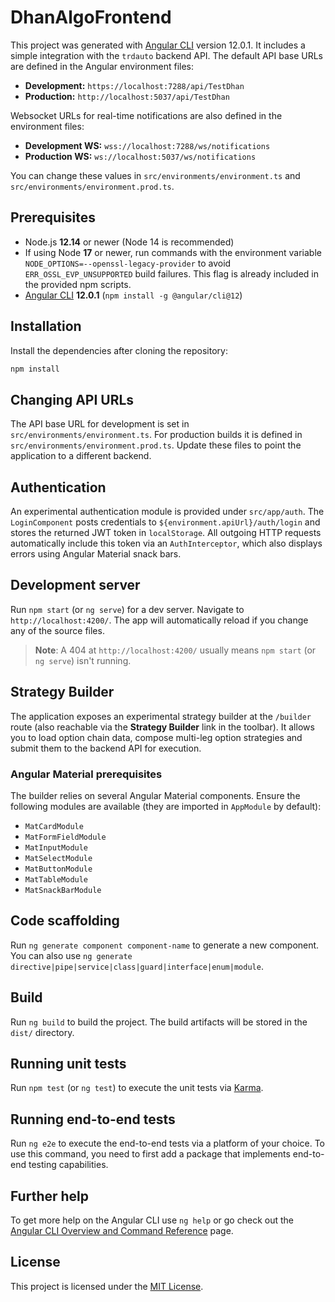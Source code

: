 # DhanAlgoFrontend

This project was generated with [Angular CLI](https://github.com/angular/angular-cli) version 12.0.1.
It includes a simple integration with the `trdauto` backend API. The default API
base URLs are defined in the Angular environment files:

- **Development:** `https://localhost:7288/api/TestDhan`
- **Production:** `http://localhost:5037/api/TestDhan`

Websocket URLs for real-time notifications are also defined in the environment
files:

- **Development WS:** `wss://localhost:7288/ws/notifications`
- **Production WS:** `ws://localhost:5037/ws/notifications`

You can change these values in `src/environments/environment.ts` and
`src/environments/environment.prod.ts`.

## Prerequisites

- Node.js **12.14** or newer (Node 14 is recommended)
- If using Node **17** or newer, run commands with the environment variable
  `NODE_OPTIONS=--openssl-legacy-provider` to avoid
  `ERR_OSSL_EVP_UNSUPPORTED` build failures. This flag is already included in
  the provided npm scripts.
- [Angular CLI](https://angular.io/cli) **12.0.1** (`npm install -g @angular/cli@12`)

## Installation

Install the dependencies after cloning the repository:

```bash
npm install
```

## Changing API URLs

The API base URL for development is set in `src/environments/environment.ts`.
For production builds it is defined in `src/environments/environment.prod.ts`.
Update these files to point the application to a different backend.

## Authentication

An experimental authentication module is provided under `src/app/auth`. The
`LoginComponent` posts credentials to `${environment.apiUrl}/auth/login` and
stores the returned JWT token in `localStorage`. All outgoing HTTP requests
automatically include this token via an `AuthInterceptor`, which also displays
errors using Angular Material snack bars.

## Development server

Run `npm start` (or `ng serve`) for a dev server. Navigate to `http://localhost:4200/`. The app will automatically reload if you change any of the source files.

> **Note**: A 404 at `http://localhost:4200/` usually means `npm start` (or `ng serve`) isn't running.

## Strategy Builder

The application exposes an experimental strategy builder at the `/builder` route
(also reachable via the **Strategy Builder** link in the toolbar). It allows you
to load option chain data, compose multi-leg option strategies and submit them
to the backend API for execution.

### Angular Material prerequisites

The builder relies on several Angular Material components. Ensure the following
modules are available (they are imported in `AppModule` by default):

- `MatCardModule`
- `MatFormFieldModule`
- `MatInputModule`
- `MatSelectModule`
- `MatButtonModule`
- `MatTableModule`
- `MatSnackBarModule`

## Code scaffolding

Run `ng generate component component-name` to generate a new component. You can also use `ng generate directive|pipe|service|class|guard|interface|enum|module`.

## Build

Run `ng build` to build the project. The build artifacts will be stored in the `dist/` directory.

## Running unit tests

Run `npm test` (or `ng test`) to execute the unit tests via [Karma](https://karma-runner.github.io).

## Running end-to-end tests

Run `ng e2e` to execute the end-to-end tests via a platform of your choice. To use this command, you need to first add a package that implements end-to-end testing capabilities.

## Further help

To get more help on the Angular CLI use `ng help` or go check out the [Angular CLI Overview and Command Reference](https://angular.io/cli) page.

## License

This project is licensed under the [MIT License](LICENSE).
